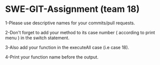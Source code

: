 # SWE-GIT-Assignment (team 18)

1-Please use descriptive names for your commits/pull requests.

2-Don't forget to add your method to its case number ( according to print menu ) in the switch statement.

3-Also add your function in the executeAll case (i.e case 18).

4-Print your function name before the output.
